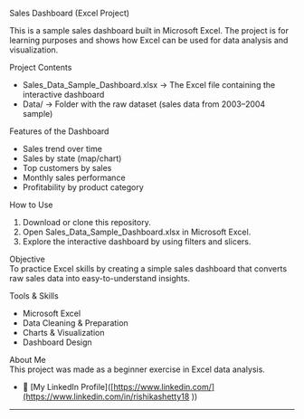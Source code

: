 Sales Dashboard (Excel Project)  

This is a sample sales dashboard built in Microsoft Excel. The project is for learning purposes and shows how Excel can be used for data analysis and visualization.  

 Project Contents  
- Sales_Data_Sample_Dashboard.xlsx → The Excel file containing the interactive dashboard  
- Data/ → Folder with the raw dataset (sales data from 2003–2004 sample)   

Features of the Dashboard  
- Sales trend over time  
- Sales by state (map/chart)  
- Top customers by sales  
- Monthly sales performance  
- Profitability by product category  

 How to Use  
1. Download or clone this repository.  
2. Open Sales_Data_Sample_Dashboard.xlsx in Microsoft Excel.  
3. Explore the interactive dashboard by using filters and slicers.  

 Objective  
To practice Excel skills by creating a simple sales dashboard that converts raw sales data into easy-to-understand insights.  

 Tools & Skills  
- Microsoft Excel  
- Data Cleaning & Preparation  
- Charts & Visualization  
- Dashboard Design  

 About Me  
This project was made as a beginner exercise in Excel data analysis.  
- 📌 [My LinkedIn Profile]([https://www.linkedin.com/](https://www.linkedin.com/in/rishikashetty18 ))  

---
